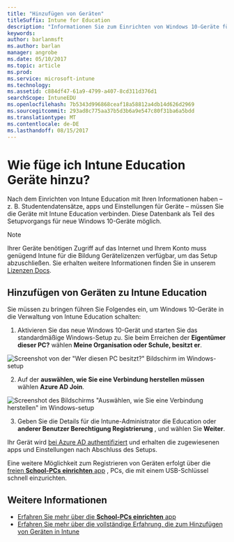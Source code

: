 ```yaml
---
title: "Hinzufügen von Geräten"
titleSuffix: Intune for Education
description: "Informationen Sie zum Einrichten von Windows 10-Geräte für Intune Education."
keywords: 
author: barlanmsft
ms.author: barlan
manager: angrobe
ms.date: 05/10/2017
ms.topic: article
ms.prod: 
ms.service: microsoft-intune
ms.technology: 
ms.assetid: c884df47-61a9-4799-a407-8cd311d376d1
searchScope: IntuneEDU
ms.openlocfilehash: 7b5343d996868ceaf18a58812a4db14d626d2969
ms.sourcegitcommit: 293ad8c775aa37b5d3b6a9e547c80f31ba6a5bdd
ms.translationtype: MT
ms.contentlocale: de-DE
ms.lasthandoff: 08/15/2017
---
```

# <a name="how-do-i-add-devices-to-intune-for-education"></a>Wie füge ich Intune Education Geräte hinzu?

Nach dem Einrichten von Intune Education mit Ihren Informationen haben – z. B. Studentendatensätze, apps und Einstellungen für Geräte – müssen Sie die Geräte mit Intune Education verbinden. Diese Datenbank als Teil des Setupvorgangs für neue Windows 10-Geräte möglich.


> [!NOTE]
> Ihrer Geräte benötigen Zugriff auf das Internet und Ihrem Konto muss genügend Intune für die Bildung Gerätelizenzen verfügbar, um das Setup abzuschließen. Sie erhalten weitere Informationen finden Sie in unserem [Lizenzen Docs](https://docs.microsoft.com/intune/get-started/start-with-a-paid-subscription-to-microsoft-intune-step-4).

## <a name="add-devices-to-intune-for-education"></a>Hinzufügen von Geräten zu Intune Education

Sie müssen zu bringen führen Sie Folgendes ein, um Windows 10-Geräte in die Verwaltung von Intune Education schalten:

1. Aktivieren Sie das neue Windows 10-Gerät und starten Sie das standardmäßige Windows-Setup zu. Sie beim Erreichen der **Eigentümer dieser PC?** wählen **Meine Organisation oder Schule, besitzt er**.

  ![Screenshot von der "Wer diesen PC besitzt?" Bildschirm im Windows-setup](./media/devices-001-who-owns-this-pc.png)

2. Auf der **auswählen, wie Sie eine Verbindung herstellen müssen** wählen **Azure AD Join**.

  ![Screenshot des Bildschirms "Auswählen, wie Sie eine Verbindung herstellen" im Windows-setup](./media/devices-002-how-you-connect-pc.png)

3. Geben Sie die Details für die Intune-Administrator die Education oder **anderer Benutzer Berechtigung Registrierung** , und wählen Sie **Weiter**.

Ihr Gerät wird [bei Azure AD authentifiziert](https://docs.microsoft.com/azure/active-directory/active-directory-conditional-access) und erhalten die zugewiesenen apps und Einstellungen nach Abschluss des Setups.

Eine weitere Möglichkeit zum Registrieren von Geräten erfolgt über die [freien __School-PCs einrichten__ app](how-should-i-enroll-devices.md) , PCs, die mit einem USB-Schlüssel schnell einzurichten. 

## <a name="find-out-more"></a>Weitere Informationen
- [Erfahren Sie mehr über die **School-PCs einrichten** app](https://docs.microsoft.com/education/windows/use-set-up-school-pcs-app)
- [Erfahren Sie mehr über die vollständige Erfahrung, die zum Hinzufügen von Geräten in Intune](https://docs.microsoft.com/intune/deploy-use/enroll-devices-in-microsoft-intune)

